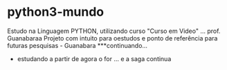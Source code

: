 # python3-mundo

Estudo na Linguagem PYTHON, utilizando curso "Curso em Video" ... prof. Guanabaraa
Projeto com intuito para oestudos e ponto de referência para futuras pesquisas - Guanabara 
***continuando...
 * estudando a partir de agora o for 
...
e a saga continua
